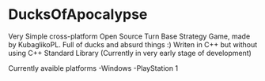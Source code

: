 # DucksOfApocalypse

Very Simple cross-platform Open Source Turn Base Strategy Game, made by KubaglikoPL. Full of ducks and absurd things :)
Writen in C++ but without using C++ Standard Library
(Currently in very early stage of development)

Currently avaible platforms
-Windows
-PlayStation 1
